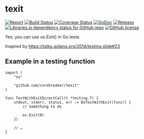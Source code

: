 # texit
[![Report](https://goreportcard.com/badge/github.com/corebreaker/texit?style=plastic)](https://goreportcard.com/report/github.com/corebreaker/gozlog)
[![Build Status](https://img.shields.io/travis/com/corebreaker/texit/master.svg?style=plastic)](https://travis-ci.com/corebreaker/texit)
[![Coverage Status](https://img.shields.io/coveralls/github/corebreaker/texit/master.svg?style=plastic)](https://coveralls.io/github/corebreaker/texit)
[![GoDoc](https://img.shields.io/badge/godoc-reference-5272B4.svg?style=plastic)](https://godoc.org/github.com/corebreaker/texit)
[![Release](https://img.shields.io/github/release/corebreaker/texit.svg?style=plastic)](https://github.com/corebreaker/texit/releases)
[![Libraries.io dependency status for GitHub repo](https://img.shields.io/librariesio/github/corebreaker/texit.svg?style=plastic)](https://libraries.io/github/corebreaker/texit)
[![GitHub license](https://img.shields.io/github/license/corebreaker/texit.svg?style=plastic)](https://github.com/corebreaker/texit/blob/master/LICENSE)

Yes, you can use os.Exit() in Go tests.

Inspired by https://talks.golang.org/2014/testing.slide#23


## Example in a testing function

```golang
import (
	"os"

	"github.com/corebreaker/texit"
)

func TestWithExitDirectCall(t *testing.T) {
	stdout, stderr, status, err := DoTestWithExit(func() {
		// Something to do

		os.Exit(0)
	})

	// …
}
```
